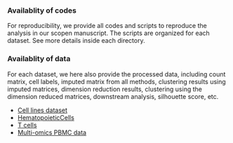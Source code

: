 ### Availablity of codes
For reproducibility, we provide all codes and scripts to reproduce the analysis in our scopen manuscript. 
The scripts are organized for each dataset. See more details inside each directory.

### Availablity of data
For each dataset, we here also provide the processed data, including count matrix, cell labels, 
imputed matrix from all methods, clustering results using 
imputed matrices, dimension reduction results, clustering using the dimension reduced matrices, 
downstream analysis, silhouette score, etc.

* [Cell lines dataset](https://costalab.ukaachen.de/open_data/scOpen/CellLines/)
* [HematopoieticCells](https://costalab.ukaachen.de/open_data/scOpen/HematopoieticCells/) 
* [T cells](https://costalab.ukaachen.de/open_data/scOpen/T-cells/)
* [Multi-omics PBMC data](https://costalab.ukaachen.de/open_data/scOpen/PBMC/)
